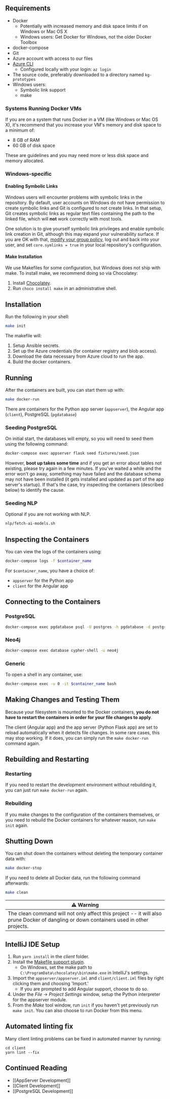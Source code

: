 ## Requirements

* Docker
  * Potentially with increased memory and disk space limits if on Windows or Mac OS X
  * Windows users: Get Docker for Windows, not the older Docker Toolbox
* docker-compose
* Git
* Azure account with access to our files
* [Azure CLI](https://docs.microsoft.com/en-us/cli/azure/install-azure-cli)
  * Configured locally with your login: ```az login```
* The source code, preferably downloaded to a directory named `kg-prototypes`
* Windows users:
  * Symbolic link support
  * make

### Systems Running Docker VMs

If you are on a system that runs Docker in a VM (like Windows or Mac OS X), it's recommend that you increase your VM's memory and disk space to a minimum of:

* 8 GB of RAM
* 60 GB of disk space

These are guidelines and you may need more or less disk space and memory allocated.

###  Windows-specific

#### Enabling Symbolic Links

Windows users will encounter problems with symbolic links in the repository. By default, user accounts on Windows do not have permission to create symbolic links and Git is configured to not create links. In that setup, Git creates symbolic links as regular text files containing the path to the linked file, which will **not** work correctly with most tools.

One solution is to give yourself symbolic link privileges and enable symbolic link creation in Git, although this may expand your vulnerability surface. If you are OK with that, [modify your group policy](https://docs.microsoft.com/en-us/windows/security/threat-protection/security-policy-settings/create-symbolic-links), log out and back into your user, and set `core.symlinks = true` in your local repository's configuration.

#### Make Installation

We use Makefiles for some configuration, but Windows does not ship with make. To install make, we recommend doing so via Chocolatey:

1. Install [Chocolatey](https://chocolatey.org/install).
2. Run `choco install make` in an administrative shell.

## Installation

Run the following in your shell:

```sh
make init
```

The makefile will:

1. Setup Ansible secrets.
2. Set up the Azure credentials (for container registry and blob access).
3. Download the data necessary from Azure cloud to run the app.
4. Build the docker containers.

## Running

After the containers are built, you can start them up with:

```sh
make docker-run
```

There are containers for the Python app server (`appserver`), the Angular app (`client`), PostgreSQL (`pgdatabase`)

### Seeding PostgreSQL

On initial start, the databases will empty, so you will need to seed them using the following command:

```sh
docker-compose exec appserver flask seed fixtures/seed.json
```

However, **boot up takes some time** and if you get an error about tables not existing, please try again in a few minutes. If you've waited a while and the error won't go away, something may have failed and the database schema may not have been installed (it gets installed and updated as part of the app server's startup). If that's the case, try inspecting the containers (described below) to identify the cause.

### Seeding NLP

Optional if you are not working with NLP.

```sh
nlp/fetch-ai-models.sh
```

## Inspecting the Containers

You can view the logs of the containers using:

```sh
docker-compose logs -f $container_name
```

For `$container_name`, you have a choice of:

* `appserver` for the Python app
* `client` for the Angular app

## Connecting to the Containers

### PostgreSQL

```sh
docker-compose exec pgdatabase psql -U postgres -h pgdatabase -d postgres
```

### Neo4j

```sh
docker-compose exec database cypher-shell -u neo4j
```

### Generic

To open a shell in any container, use:

```sh
docker-compose exec -u 0 -it $container_name bash
```

## Making Changes and Testing Them

Because your filesystem is mounted to the Docker containers, **you do not have to restart the containers in order for your file changes to apply**.

The client (Angular app) and the app server (Python Flask app) are set to reload automatically when it detects file changes. In some rare cases, this may stop working. If it does, you can simply run the `make docker-run` command again.

## Rebuilding and Restarting

### Restarting

If you need to restart the development environment without rebuilding it, you can just run `make docker-run` again.

### Rebuilding

If you make changes to the configuration of the containers themselves, or you need to rebuild the Docker containers for whatever reason, run `make init` again.

## Shutting Down

You can shut down the containers without deleting the temporary container data with:

```sh
make docker-stop
```

If you need to delete all Docker data, run the following command afterwards:

```sh
make clean
```

| ⚠ Warning                                                    |
| ------------------------------------------------------------ |
| The clean command will not only affect this project -- it will also prune Docker of dangling or down containers used in other projects. |

## IntelliJ IDE Setup

1. Run `yarn install` in the *client* folder.
2. Install the [Makefile support plugin](https://plugins.jetbrains.com/plugin/9333-makefile-support).
   * On Windows, set the make path to `C:\ProgramData\chocolatey\bin\make.exe` in IntelliJ's settings.
3. Import the `appserver/appserver.iml` and `client/client.iml` files by right clicking them and choosing 'Import.'
   - If you are prompted to add Angular support, choose to do so.
4. Under the *File* -> *Project Settings* window, setup the Python interpreter for the appserver module.
5. From the *Make* tool window, run `init` if you haven't yet previously run `make init`. You can also choose to run Docker from this menu.

## Automated linting fix

Many client linting problems can be fixed in automated manner by running:

```
cd client 
yarn lint --fix
```

## Continued Reading

* [[AppServer Development]]
* [[Client Development]]
* [[PostgreSQL Development]]
